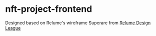 # nft-project-frontend
Designed based on Relume's wireframe Superare from <a href='https://www.figma.com/community/file/1161174350945223175/Relume-Design-League---Figma-Arena-%7C-Finsweet-vs-Fons-Mans'> Relume Design League </a>
